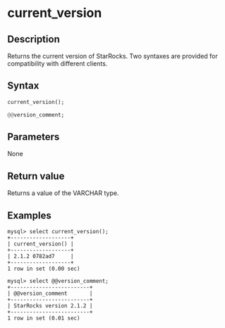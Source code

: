 ---
---

# current_version

## Description

Returns the current version of StarRocks. Two syntaxes are provided for compatibility with different clients.

## Syntax

```Haskell
current_version();

@@version_comment;
```

## Parameters

None

## Return value

Returns a value of the VARCHAR type.

## Examples

```Plain Text
mysql> select current_version();
+-------------------+
| current_version() |
+-------------------+
| 2.1.2 0782ad7     |
+-------------------+
1 row in set (0.00 sec)

mysql> select @@version_comment;
+-------------------------+
| @@version_comment       |
+-------------------------+
| StarRocks version 2.1.2 |
+-------------------------+
1 row in set (0.01 sec)
```
